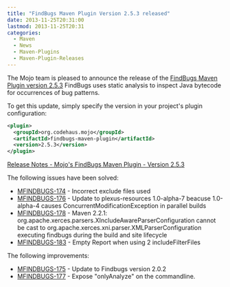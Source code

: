 ```yaml
---
title: "FindBugs Maven Plugin Version 2.5.3 released"
date: 2013-11-25T20:31:00
lastmod: 2013-11-25T20:31
categories:
  - Maven
  - News
  - Maven-Plugins
  - Maven-Plugin-Releases
---
```


The Mojo team is pleased to announce the release of the 
[FindBugs Maven Plugin version 2.5.3](http://mojo.codehaus.org/findbugs-maven-plugin/)
FindBugs uses static analysis to inspect Java bytecode for occurrences
of bug patterns.

<!-- more -->

To get this update, simply specify the version in your project's
plugin configuration:

```xml
<plugin>
  <groupId>org.codehaus.mojo</groupId>
  <artifactId>findbugs-maven-plugin</artifactId>
  <version>2.5.3</version>
</plugin>
```

[Release Notes - Mojo's FindBugs Maven Plugin - Version 2.5.3](http://jira.codehaus.org/secure/ReleaseNote.jspa?projectId=11701&version=18737)

The following issues have been solved:

 * [MFINDBUGS-174](https://issues.apache.org/jira/browse/MFINDBUGS-174) - Incorrect exclude files used
 * [MFINDBUGS-176](https://issues.apache.org/jira/browse/MFINDBUGS-176) - Update to plexus-resources 1.0-alpha-7 beacuse 1.0-alpha-4 causes ConcurrentModificationException in parallel builds
 * [MFINDBUGS-178](https://issues.apache.org/jira/browse/MFINDBUGS-178) - Maven 2.2.1: org.apache.xerces.parsers.XIncludeAwareParserConfiguration cannot be cast to org.apache.xerces.xni.parser.XMLParserConfiguration executing findbugs during the build and site lifecycle
 * [MFINDBUGS-183](https://issues.apache.org/jira/browse/MFINDBUGS-183) - Empty Report when using 2 includeFilterFiles

The following improvements:

 * [MFINDBUGS-175](https://issues.apache.org/jira/browse/MFINDBUGS-175) - Update to Findbugs version 2.0.2
 * [MFINDBUGS-177](https://issues.apache.org/jira/browse/MFINDBUGS-177) - Expose "onlyAnalyze" on the commandline.


